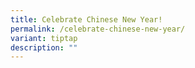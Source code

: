 ```yaml
---
title: Celebrate Chinese New Year!
permalink: /celebrate-chinese-new-year/
variant: tiptap
description: ""
---
```

